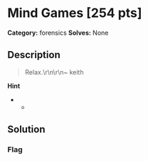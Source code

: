 # Mind Games [254 pts]

**Category:** forensics
**Solves:** None

## Description
>Relax.\r\n\r\n~ keith

**Hint**
* -

## Solution

### Flag

